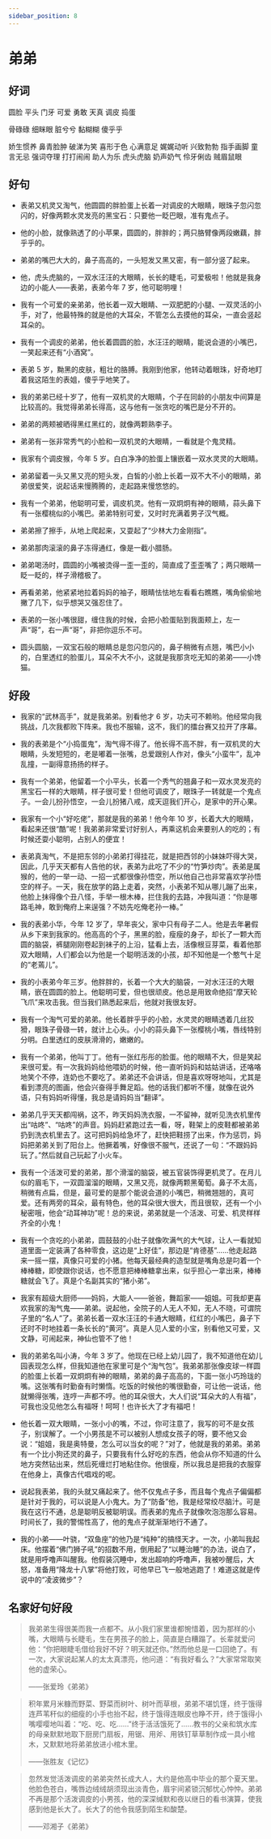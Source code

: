 ```yaml
---
sidebar_position: 8
---
```


# 弟弟

## 好词

圆脸 平头 门牙 可爱 勇敢 天真 调皮 捣蛋

骨碌碌 细眯眼 脏兮兮 黏糊糊 傻乎乎

娇生惯养 鼻青脸肿 破涕为笑 喜形于色 心满意足 娓娓动听 兴致勃勃 指手画脚 童言无忌 强词夺理 打打闹闹 助人为乐 虎头虎脑 奶声奶气 伶牙俐齿 贼眉鼠眼

## 好句

- 表弟又机灵又淘气，他圆圆的胖脸蛋上长着一对调皮的大眼睛，眼珠子忽闪忽闪的，好像两颗水灵发亮的黑宝石：只要他一眨巴眼，准有鬼点子。

- 他的小脸，就像熟透了的小苹果，圆圆的，胖胖的；两只胳臂像两段嫩藕，胖乎乎的。

- 弟弟的嘴巴大大的，鼻子高高的，一头短发又黑又密，有一部分竖了起来。

- 他，虎头虎脑的，一双水汪汪的大眼睛，长长的睫毛，可爱极啦！他就是我身边的小能人——表弟，表弟今年 7 岁，他可聪明哩！

- 我有一个可爱的亲弟弟，他长着一双大眼睛、一双肥肥的小腿、一双灵活的小手，对了，他最特殊的就是他的大耳朵，不管怎么去摸他的耳朵，一直会竖起耳朵的。

- 我有一个调皮的弟弟，他长着圆圆的脸，水汪汪的眼睛，能说会道的小嘴巴，一笑起来还有“小酒窝”。

- 表弟 5 岁，黝黑的皮肤，粗壮的胳膊。我刚到他家，他转动着眼珠，好奇地盯着我这陌生的表姐，傻乎乎地笑了。

- 我的弟弟已经十岁了，他有一双机灵的大眼睛，个子在同龄的小朋友中间算是比较高的。我觉得弟弟长得高，这与他有一张贪吃的嘴巴是分不开的。

- 弟弟的两颊被晒得黑红黑红的，就像两颗熟李子。

- 弟弟有一张非常秀气的小脸和一双机灵的大眼睛，一看就是个鬼灵精。

- 我家有个调皮猴，今年 5 岁。白白净净的脸蛋上镶嵌着一双水灵灵的大眼睛。

- 弟弟留着一头又黑又亮的短头发，白皙的小脸上长着一双不大不小的眼睛，弟弟很爱笑，说起话来慢腾腾的，走起路来慢悠悠的。

- 我有一个弟弟，他聪明可爱，调皮机灵。他有一双炯炯有神的眼睛，蒜头鼻下有一张樱桃似的小嘴巴。弟弟特别可爱，又时时充满着男子汉气概。

- 弟弟擦了擦手，从地上爬起来，又耍起了“少林大力金刚指”。

- 弟弟那肉滚滚的鼻子冻得通红，像是一截小腊肠。

- 弟弟喝汤时，圆圆的小嘴被烫得一歪一歪的，简直成了歪歪嘴了；两只眼睛一眨一眨的，样子滑稽极了。

- 再看弟弟，他紧紧地拉着妈妈的袖子，眼睛怯怯地左看看右瞧瞧，嘴角偷偷地撇了几下，似乎想哭又强忍住了。

- 表弟的一张小嘴很甜，缠住我的时候，会把小脸蛋贴到我面颊上，左一声“哥”，右一声“哥”，非把你逗乐不可。

- 圆头圆脑，一双宝石般的眼睛总是忽闪忽闪的，鼻子稍微有点翘，嘴巴小小的，白里透红的脸蛋儿，耳朵不大不小，这就是我那贪吃无知的弟弟——小馋猫。

## 好段

- 我家的“武林高手”，就是我弟弟。别看他才 6 岁，功夫可不赖哟。他经常向我挑战，几次我都败下阵来。我也不服输，这不，我们的擂台赛又拉开了序幕。

- 我的表弟是个“小捣蛋鬼”，淘气得不得了。他长得不高不胖，有一双机灵的大眼睛，头发短短的，老是嘟着一张嘴，总爱跟别人作对，像头“小蛮牛”，乱冲乱撞，一副得意扬扬的样子。

- 我有一个弟弟，他留着一个小平头，长着一个秀气的翘鼻子和一双水灵发亮的黑宝石一样的大眼睛，样子很可爱！但他可调皮了，眼珠子一转就是一个鬼点子。一会儿扮孙悟空，一会儿扮猪八戒，成天逗我们开心，是家中的开心果。

- 我家有一个小“好吃佬”，那就是我的弟弟！他今年 10 岁，长着大大的眼睛，看起来还很“酷”呢！我弟弟非常爱讨好别人，再乘这机会来要别人的吃的；有时候还耍小聪明，占别人的便宜！

- 表弟真淘气，不是把东邻的小弟弟打得挂花，就是把西邻的小妹妹吓得大哭，因此，几乎天天都有人告他的状，表弟为此吃了不少的“竹笋炒肉”。表弟是属猴的，他的一举一动、一招一式都很像孙悟空，所以他自己也非常喜欢学孙悟空的样子。一天，我在放学的路上走着，突然，小表弟不知从哪儿蹦了出来，他脸上抹得像个丑八怪，手举一根木棒，拦住我的去路，冲我叫道：“你是哪路毛神，敢到俺府上来逞强？不妨先吃俺老孙一棒。”

- 我的表弟小华，今年 12 岁了，早年丧父，家中只有母子二人。他是去年暑假从乡下来到我家的。他高高的个子，黑黑的脸，瘦瘦的身子，却长了一颗大而圆的脑袋，裤腿刚刚卷起到袜子的上沿，猛看上去，活像根豆芽菜，看着他那双大眼睛，人们都会以为他是一个聪明活泼的小孩，却不知他是一个憨气十足的“老蔫儿”。

- 我的小表弟今年三岁。他胖胖的，长着一个大大的脑袋，一对水汪汪的大眼睛，嵌在圆圆的脸上。他聪明可爱，但也很顽皮。他总是用致命绝招“摩天轮飞爪”来攻击我。但当我们熟悉起来后，他就对我很友好。

- 我有一个淘气可爱的弟弟。他长着胖乎乎的小脸，水灵灵的眼睛透着几丝狡猾，眼珠子骨碌一转，就计上心头。小小的蒜头鼻下一张樱桃小嘴，唇线特别分明。白里透红的皮肤滑滑的，嫩嫩的。

- 我有一个弟弟，他叫丁丁。他有一张红彤彤的脸蛋。他的眼睛不大，但是笑起来很可爱。有一次我妈妈给他喂奶的时候，他一直听妈妈和姑姑讲话，还咯咯地笑个不停，连奶也不要吃了。弟弟还不会讲话，但是喜欢呀呀地叫，尤其是看到漂亮的图画，他会兴奋得手舞足蹈。他的话我们都听不懂，就像在说外语，只有妈妈听得懂，我总是请妈妈当“翻译”。

- 弟弟几乎天天都闯祸，这不，昨天妈妈洗衣服，一不留神，就听见洗衣机里传出“咕咚”、“咕咚”的声音。妈妈赶紧跑过去一看，呀，鞋架上的皮鞋都被弟弟扔到洗衣机里去了。这可把妈妈给急坏了，赶快把鞋捞了出来，作为惩罚，妈妈把弟弟关到了阳台上。他撅着嘴，好像很不服气，还说了一句：“不跟妈妈玩了。”然后就自己玩起了小火车。

- 我有一个活泼可爱的弟弟，那个滑溜的脑袋，被五官装饰得更机灵了。在月儿似的眉毛下，一双圆溜溜的眼睛，又黑又亮，就像两颗黑葡萄。鼻子不太高，稍微有点扁，但是，最可爱的是那个能说会道的小嘴巴，稍微翘翘的，真可爱。还有两旁的耳朵，最有特色，他的耳朵很大很大，而且很软，还有一个小秘密哦，他会“动耳神功”呢！总的来说，弟弟就是一个活泼、可爱、机灵样样齐全的小鬼！

- 我有一个贪吃的小弟弟，圆鼓鼓的小肚子就像吹满气的大气球，让人一看就知道里面一定装满了各种零食，这边是“上好佳”，那边是“肯德基”……他走起路来一摇一摆，真像只可爱的小猪。他每天最经典的造型就是嘴角总是叼着一个棒棒糖，即使跟你说话，也不愿意把棒棒糖拿出来，似乎担心一拿出来，棒棒糖就会飞了。真是个名副其实的“猪小弟”。

- 我家有超级大厨师——妈妈，大能人——爸爸，舞蹈家——姐姐。可我却更喜欢我家的淘气鬼——弟弟。说起他，全院子的人无人不知，无人不晓，可谓院子里的“名人”了。弟弟长着一双水汪汪的卡通大眼睛，红红的小嘴巴，鼻子下还时不时地挂着一条长长的“黄河”。真是人见人爱的小宝，别看他又可爱，又文静，可闹起来，神仙也管不了他！

- 我的弟弟名叫小涛，今年 3 岁了。他现在已经上幼儿园了，我不知道他在幼儿园表现怎么样，但我知道他在家里可是个“淘气包”。我弟弟那张像皮球一样圆的脸蛋上长着一双炯炯有神的眼睛，弟弟的鼻子高高的，下面一张小巧玲珑的嘴。这张嘴有时勤奋有时懒惰。吃饭的时候他的嘴很勤奋，可让他一说话，他就懒得张嘴，连哼一声都不哼。他的耳朵很大，大人们说“耳朵大的人有福”，可我也没见他怎么有福呀！呵呵！也许长大了才有福吧！
- 他长着一双大眼睛，一张小小的嘴，不过，你可注意了，我写的可不是女孩子，别误解了。一个小男孩是不可以被别人想成女孩子的呀，要不他又会说：“姐姐，我是奥特曼，怎么可以当女的呢？”对了，他就是我的弟弟。弟弟有一个比小狗还灵的鼻子，只要我有什么好吃的东西，他会从你不知道的什么地方突然钻出来，然后死缠烂打地粘住你。他很瘦，所以我总是把我的衣服穿在他身上，真像古代唱戏的呢。

- 说起我表弟，我的头就又痛起来了。他不仅鬼点子多，而且每个鬼点子偏偏都是针对于我的，可以说是人小鬼大。为了“防备”他，我是经常绞尽脑汁。可是我在这行不通，总是聪明反被聪明误。而表弟的鬼点子就像吹泡泡那么容易。时间长了，我的警惕性高了，他的鬼点子就渐渐地行不通了。

- 我的小弟——叶骁，“双鱼座”的他乃是“纯种”的搞怪天才。一次，小弟叫我起床。他摆着“佛门狮子吼”的招数不用，倒用起了“以睡治睡”的办法，说白了，就是用呼噜声叫醒我。他假装沉睡中，发出超响的呼噜声，我被吵醒后，大怒，准备用“降龙十八掌”将他打败，可他早已飞一般地逃跑了！难道这就是传说中的“凌波微步”？

## 名家好句好段

> 我弟弟生得很美而我一点都不。从小我们家里谁都惋惜着，因为那样的小嘴，大眼睛与长睫毛，生在男孩子的脸上，简直是白糟蹋了。长辈就爱问他：“你把眼睫毛借给我好不好？明天就还你。”然而他总是一口回绝了。有一次，大家说起某人的太太真漂亮，他问道：“有我好看么？”大家常常取笑他的虚荣心。
>
> ——张爱玲《弟弟》

> 积年累月米糠而野菜、野菜而树叶、树叶而草根，弟弟不堪饥馑，终于饿得连芦苇秆似的细瘦的小手也抬不起，终于饿得连眼皮也睁不开，终于饿得小嘴嘤嘤地叫着：“吃、吃、吃……”终于活活饿死了……教书的父亲和筑水库的母亲默默地取下厨房门扇板，用锯、用斧、用铁钉草草制作成一具小棺木，又默默地将弟弟放进小棺木里。
>
> ——张胜友《记忆》

> 忽然发觉活泼调皮的弟弟突然长成大人，大约是他高中毕业的那个夏天里。他脸色苍白，嘴唇边绒绒胡须现出淡青色，眉宇间紧锁沉郁忧心忡忡。弟弟不再是那个活泼调皮的小男孩，他的深深缄默和夜以继日的看书演算，使我感到他是长大了。长大了的他令我感到陌生和酸楚。
>
> ——邓湘子《弟弟》
